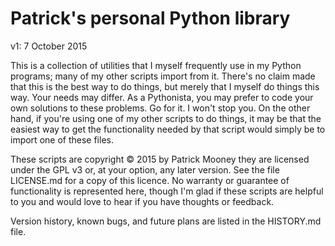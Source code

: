 Patrick's personal Python library
=================================

v1: 7 October 2015

This is a collection of utilities that I myself frequently use in my Python programs; many of my other scripts import from it. There's no claim made that this is the best way to do things, but merely that I myself do things this way. Your needs may differ. As a Pythonista, you may prefer to code your own solutions to these problems. Go for it. I won't stop you. On the other hand, if you're using one of my other scripts to do things, it may be that the easiest way to get the functionality needed by that script would simply be to import one of these files.

These scripts are copyright © 2015 by Patrick Mooney they are licensed under the GPL v3 or, at your option, any later version. See the file LICENSE.md for a copy of this licence. No warranty or guarantee of functionality is represented here, though I'm glad if these scripts are helpful to you and would love to hear if you have thoughts or feedback.

Version history, known bugs, and future plans are listed in the HISTORY.md file.